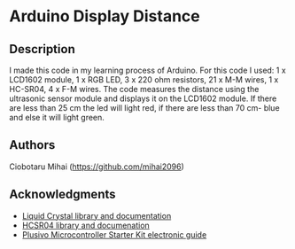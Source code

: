 # Arduino Display Distance

## Description

I made this code in my learning process of Arduino. For this code I used: 1 x LCD1602 module, 1 x RGB LED, 3 x 220 ohm resistors, 21 x M-M wires, 1 x HC-SR04, 4 x F-M wires. The code measures the distance using the ultrasonic sensor module and displays it on the LCD1602 module. If there are less than 25 cm the led will light red, if there are less than 70 cm- blue and else it will light green.

## Authors

Ciobotaru Mihai (https://github.com/mihai2096)

## Acknowledgments

* [Liquid Crystal library and documentation](https://www.arduino.cc/reference/en/libraries/liquidcrystal/)
* [HCSR04 library and documenation](https://github.com/gamegine/HCSR04-ultrasonic-sensor-lib)
* [Plusivo Microcontroller Starter Kit electronic guide](https://kits.plusivo.com)

